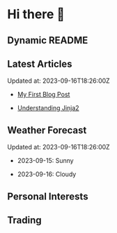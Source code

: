 # Hi there 👋

## Dynamic README

## Latest Articles

Updated at: 2023-09-16T18:26:00Z


- [My First Blog Post](https://myblog.com/first-post)

- [Understanding Jinja2](https://myblog.com/jinja2)


## Weather Forecast

Updated at: 2023-09-16T18:26:00Z


- 2023-09-15: Sunny

- 2023-09-16: Cloudy


## Personal Interests
## Trading